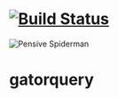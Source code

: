 
[![Build Status](https://travis-ci.com/GatorEducator/gatorquery.svg?branch=master)](https://travis-ci.com/GatorEducator/gatorquery)
=======
![Pensive Spiderman](https://i.imgur.com/Cb3vQSR.png)


# gatorquery
